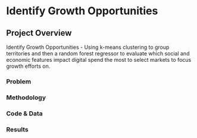 # Identify Growth Opportunities

## Project Overview
Identify Growth Opportunities - Using k-means clustering to group territories and then a random forest regressor to evaluate which social and economic features impact digital spend the most to select markets to focus growth efforts on.

### Problem

### Methodology

### Code & Data

### Results



